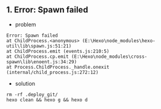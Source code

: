 ## 1. Error: Spawn failed
- problem
```
Error: Spawn failed
at ChildProcess.<anonymous> (E:\Hexo\node_modules\hexo-util\lib\spawn.js:51:21)
at ChildProcess.emit (events.js:210:5)
at ChildProcess.cp.emit (E:\Hexo\node_modules\cross-spawn\lib\enoent.js:34:29)
at Process.ChildProcess._handle.onexit (internal/child_process.js:272:12)
```
- solution
```
rm -rf .deploy_git/
hexo clean && hexo g && hexo d
```